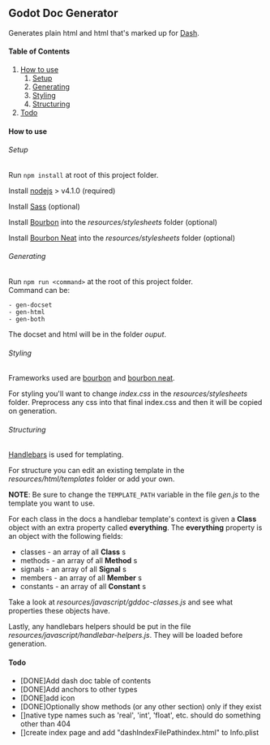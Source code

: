 ## Godot Doc Generator

Generates plain html and html that's marked up for [Dash](https://kapeli.com/dash).

#### Table of Contents

1. [How to use](#how-to-use)
    1. [Setup](#setup)
    2. [Generating](#generating)
    3. [Styling](#styling)
    4. [Structuring](#structuring)
2. [Todo](#todo)

#### How to use

###### Setup

Run `npm install` at root of this project folder.

Install [nodejs](https://nodejs.org/en/) > v4.1.0 (required)

Install [Sass](http://sass-lang.com) (optional)

Install [Bourbon](http://bourbon.io) into the _resources/stylesheets_ folder (optional)

Install [Bourbon Neat](http://neat.bourbon.io/) into the _resources/stylesheets_ folder (optional)


###### Generating

Run `npm run <command>` at the root of this project folder.  
Command can be:  

    - gen-docset
    - gen-html
    - gen-both  

The docset and html will be in the folder _ouput_.

###### Styling

Frameworks used are [bourbon](http://bourbon.io) and [bourbon neat](http://neat.bourbon.io).

For styling you'll want to change _index.css_ in the _resources/stylesheets_ folder. Preprocess any css into that final index.css and then it will be copied on generation.


###### Structuring

[Handlebars](http://handlebarsjs.com) is used for templating.

For structure you can edit an existing template in the _resources/html/templates_ folder or add your own.

__NOTE__: Be sure to change the `TEMPLATE_PATH` variable in the file _gen.js_ to the template you want to use.

For each class in the docs a handlebar template's context is given a __Class__ object with an extra property called __everything__.
The __everything__ property is an object with the following fields:  

- classes - an array of all __Class__ s
- methods - an array of all __Method__ s
- signals - an array of all __Signal__ s
- members - an array of all __Member__ s
- constants - an array of all __Constant__ s

Take a look at _resources/javascript/gddoc-classes.js_ and see what properties these objects have.

Lastly, any handlebars helpers should be put in the file _resources/javascript/handlebar-helpers.js_. They will be loaded before generation.

#### Todo

- [DONE]Add dash doc table of contents  
- [DONE]Add anchors to other types  
- [DONE]add icon
- [DONE]Optionally show methods (or any other section) only if they exist
- []native type names such as 'real', 'int', 'float', etc. should do something other than 404
- []create index page and add "<key>dashIndexFilePath</key><string>index.html</string>" to Info.plist
